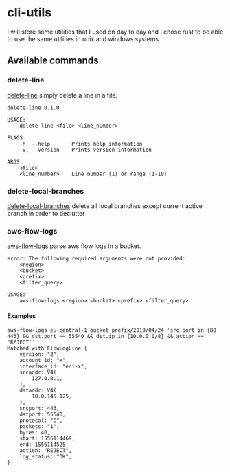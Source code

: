 # cli-utils
I will store some utilities that I used on day to day and I chose rust to be able to use the same utilities in unix and windows systems.

## Available commands
### delete-line
[delete-line](src/delete_line.rs) simply delete a line in a file.
```
delete-line 0.1.0

USAGE:
    delete-line <file> <line_number>

FLAGS:
    -h, --help       Prints help information
    -V, --version    Prints version information

ARGS:
    <file>           
    <line_number>    Line number (1) or range (1-10)
```
### delete-local-branches
[delete-local-branches](src/delete_local_branches.rs) delete all local branches except current active branch in order to
declutter

### aws-flow-logs
[aws-flow-logs](src/aws_flow_logs.rs) parse aws flow logs in a bucket.
```none
error: The following required arguments were not provided:
    <region>
    <bucket>
    <prefix>
    <filter_query>

USAGE:
    aws-flow-logs <region> <bucket> <prefix> <filter_query>
```
#### Examples
```none
aws-flow-logs eu-central-1 bucket prefix/2019/04/24 'src.port in {80 443} && dst.port == 55540 && dst.ip in {10.0.0.0/8} && action == "REJECT"'
Matched with FlowLogLine {
    version: "2",
    account_id: "x",
    interface_id: "eni-x",
    srcaddr: V4(
        127.0.0.1,
    ),
    dstaddr: V4(
        10.0.145.125,
    ),
    srcport: 443,
    dstport: 55540,
    protocol: "6",
    packets: "1",
    bytes: 40,
    start: 1556114469,
    end: 1556114525,
    action: "REJECT",
    log_status: "OK",
}
```